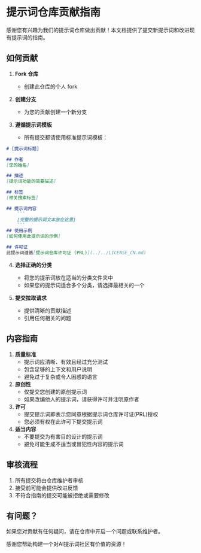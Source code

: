 # 提示词仓库贡献指南

感谢您有兴趣为我们的提示词仓库做出贡献！本文档提供了提交新提示词和改进现有提示词的指南。

## 如何贡献

1. **Fork 仓库**
   - 创建此仓库的个人 fork

2. **创建分支**
   - 为您的贡献创建一个新分支

3. **遵循提示词模板**
   - 所有提交都请使用标准提示词模板：

```markdown
# [提示词标题]

## 作者
[您的姓名]

## 描述
[提示词功能的简要描述]

## 标签
[相关搜索标签]

## 提示词内容
    ```
    [完整的提示词文本放在这里]
    ```  
## 使用示例
[如何使用此提示词的示例]

## 许可证
此提示词遵循[提示词仓库许可证 (PRL)](../../LICENSE_CN.md)

```
4. **选择正确的分类**
   - 将您的提示词放在适当的分类文件夹中
   - 如果您的提示词适合多个分类，请选择最相关的一个

5. **提交拉取请求**
   - 提供清晰的贡献描述
   - 引用任何相关的问题

## 内容指南
1. **质量标准**
   - 提示词应清晰、有效且经过充分测试
   - 包含足够的上下文和用户说明
   - 避免过于复杂或令人困惑的语言
2. **原创性**
   - 仅提交您创建的原创提示词
   - 如果改编他人的提示词，请获得许可并注明原作者
3. **许可**
   - 提交提示词即表示您同意根据提示词仓库许可证(PRL)授权
   - 您必须有权在此许可下提交提示词
4. **适当内容**
   - 不要提交为有害目的设计的提示词
   - 避免可能生成不适当或冒犯性内容的提示词

## 审核流程
1. 所有提交将由仓库维护者审核
2. 接受前可能会提供改进反馈
3. 不符合指南的提交可能被拒绝或需要修改

## 有问题？
如果您对贡献有任何疑问，请在仓库中开启一个问题或联系维护者。

感谢您帮助构建一个对AI提示词社区有价值的资源！
